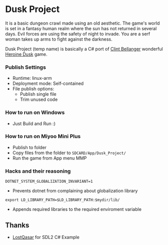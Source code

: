 # Dusk Project

It is a basic dungeon crawl made using an old aesthetic.
The game's world is set in a fantasy human realm where the sun has not returned in several days. Evil forces are using the safety of night to invade. You are a serf woman takes up arms to fight against the darkness.

Dusk Project (temp name) is basically a C# port of [Clint Bellanger](http://clintbellanger.net) wonderful [Heroine Dusk](http://heroinedusk.com) game.

### Publish Settings

- Runtime: linux-arm
- Deployment mode: Self-contained
- File publish options:
  - Publish single file
  - Trim unused code

### How to run on Windows

- Just Build and Run :)

### How to run on Miyoo Mini Plus

- Publish to folder
- Copy files from the folder to `SDCARD/App/Dusk_Project/`
- Run the game from App menu MMP

### Hacks and their reasoning

`DOTNET_SYSTEM_GLOBALIZATION_INVARIANT=1`

- Prevents dotnet from complaining about globalization library

`export LD_LIBRARY_PATH=$LD_LIBRARY_PATH:$mydir/lib/`

- Appends required libraries to the required enviroment variable

## Thanks
- [LostQasar](https://github.com/LostQuasar) for SDL2 C# Example